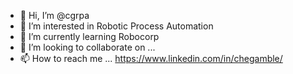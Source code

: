- 👋 Hi, I’m @cgrpa
- 👀 I’m interested in Robotic Process Automation
- 🌱 I’m currently learning Robocorp
- 💞️ I’m looking to collaborate on ...
- 📫 How to reach me ... https://www.linkedin.com/in/chegamble/

<!---
cgrpa/cgrpa is a ✨ special ✨ repository because its `README.md` (this file) appears on your GitHub profile.
You can click the Preview link to take a look at your changes.
--->
